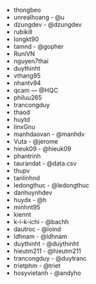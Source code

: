 - thongbeo
- unrealhoang - @u
- dzungdev - @dzungdev
- rubikill
- longkt90
- tamnd - @gopher
- RuniVN
- nguyen7thai
- duythinht
- vthang95
- nhantv94
- qcam — @HQC
- philuu265
- trancongduy
- thaod
- huytd
- linxGnu
- manhdaovan - @manhdv
- Vuta - @jerome
- hieuk09 - @hieuk09
- phantrinh
- taurandat - @data.csv
- thupv
- tanlinhnd
- ledongthuc - @ledongthuc
- danhuynhdev
- huydx - @h
- minhnt95
- kiennt
- k-i-k-ichi - @bachh
- dautroc - @loind
- ldhnam - @ldhnam
- duythinht - @duythinht
- hieutm211 - @hieutm211
- trancongduy - @duytranc
- trietphm - @triet
- hosyvietanh - @andyho
